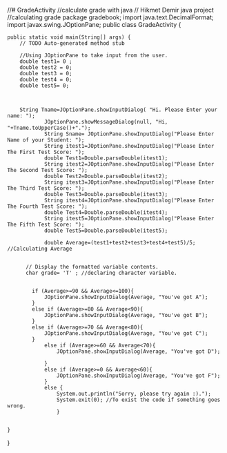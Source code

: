 //# GradeActivity
//calculate grade with java
// Hikmet Demir java project 
//calculating grade 
package gradebook;
import java.text.DecimalFormat;
import javax.swing.JOptionPane; 
public class GradeActivity {

	public static void main(String[] args) {
		// TODO Auto-generated method stub
		
		//Using JOptionPane to take input from the user.
		double test1= 0 ;
		double test2 = 0;
		double test3 = 0;
		double test4 = 0;
		double test5= 0;
		
		
				
		String Tname=JOptionPane.showInputDialog( "Hi. Please Enter your name: ");
				JOptionPane.showMessageDialog(null, "Hi, "+Tname.toUpperCase()+".");
				String Sname= JOptionPane.showInputDialog("Please Enter Name of your Student: ");
				String itest1=JOptionPane.showInputDialog("Please Enter The First Test Score: ");
				double Test1=Double.parseDouble(itest1);
				String itest2=JOptionPane.showInputDialog("Please Enter The Second Test Score: ");
				double Test2=Double.parseDouble(itest2);
				String itest3=JOptionPane.showInputDialog("Please Enter The Third Test Score: ");
				double Test3=Double.parseDouble(itest3);
				String itest4=JOptionPane.showInputDialog("Please Enter The Fourth Test Score: ");
				double Test4=Double.parseDouble(itest4);
				String itest5=JOptionPane.showInputDialog("Please Enter The Fifth Test Score: ");
				double Test5=Double.parseDouble(itest5);
		
				double Average=(test1+test2+test3+test4+test5)/5; //Calculating Average
			

	      // Display the formatted variable contents.
	      char grade= 'T' ; //declaring character variable.
			
			
			if (Average>=90 && Average<=100){
				JOptionPane.showInputDialog(Average, "You've got A");
			}
			else if (Average>=80 && Average<90){
				JOptionPane.showInputDialog(Average, "You've got B");
			}
			else if (Average>=70 && Average<80){
				JOptionPane.showInputDialog(Average, "You've got C");
			}
				else if (Average>=60 && Average<70){
					JOptionPane.showInputDialog(Average, "You've got D");
				
				}
				else if (Average>=0 && Average<60){
					JOptionPane.showInputDialog(Average, "You've got F");
				}
				else {
					System.out.println("Sorry, please try again :).");
					System.exit(0); //To exist the code if something goes wrong.
					}
	     
	      
	}

}

